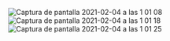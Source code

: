 ![Captura de pantalla 2021-02-04 a las 1 01 08](https://user-images.githubusercontent.com/47045714/106825150-86e80180-6684-11eb-8c54-a8a81d45ef5d.png)
![Captura de pantalla 2021-02-04 a las 1 01 18](https://user-images.githubusercontent.com/47045714/106825155-88192e80-6684-11eb-8a48-418540ebdee2.png)
![Captura de pantalla 2021-02-04 a las 1 01 25](https://user-images.githubusercontent.com/47045714/106825158-894a5b80-6684-11eb-91c8-50775abed7f6.png)
